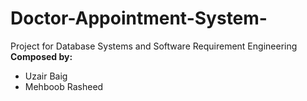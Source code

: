 # Doctor-Appointment-System-
Project for Database Systems and Software Requirement Engineering
**Composed by:**

  - Uzair Baig
  - Mehboob Rasheed

